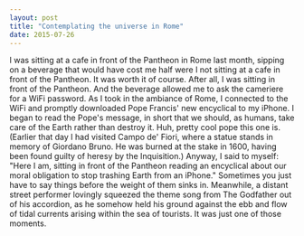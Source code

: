 ```yaml
---
layout: post
title: "Contemplating the universe in Rome"
date: 2015-07-26
---
```


I was sitting at a cafe in front of the Pantheon in Rome last month, sipping on a beverage that would have cost me half were I not sitting at a cafe in front of the Pantheon.  It was worth it of course. After all, I was sitting in front of the Pantheon.  And the beverage allowed me to ask the cameriere for a WiFi password. As I took in the ambiance of Rome, I connected to the WiFi and promptly downloaded Pope Francis' new encyclical to my iPhone. I began to read the Pope's message, in short that we should, as humans, take care of the Earth rather than destroy it. Huh, pretty cool pope this one is. (Earlier that day I had visited Campo de' Fiori, where a statue stands in memory of Giordano Bruno. He was burned at the stake in 1600, having been found guilty of heresy by the Inquisition.) Anyway, I said to myself: "Here I am, sitting in front of the Pantheon reading an encyclical about our moral obligation to stop trashing Earth from an iPhone." Sometimes you just have to say things before the weight of them sinks in. Meanwhile, a distant street performer lovingly squeezed the theme song from The Godfather out of his accordion, as he somehow held his ground against the ebb and flow of tidal currents arising within the sea of tourists. It was just one of those moments.  
